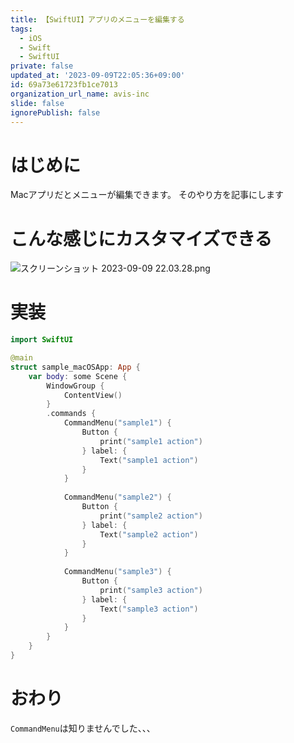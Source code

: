 ```yaml
---
title: 【SwiftUI】アプリのメニューを編集する
tags:
  - iOS
  - Swift
  - SwiftUI
private: false
updated_at: '2023-09-09T22:05:36+09:00'
id: 69a73e61723fb1ce7013
organization_url_name: avis-inc
slide: false
ignorePublish: false
---
```

# はじめに
Macアプリだとメニューが編集できます。
そのやり方を記事にします

# こんな感じにカスタマイズできる
![スクリーンショット 2023-09-09 22.03.28.png](https://qiita-image-store.s3.ap-northeast-1.amazonaws.com/0/1745371/b48b8022-350e-c985-9742-ca52b4f93672.png)

# 実装
```swift
import SwiftUI

@main
struct sample_macOSApp: App {
    var body: some Scene {
        WindowGroup {
            ContentView()
        }
        .commands {
            CommandMenu("sample1") {
                Button {
                    print("sample1 action")
                } label: {
                    Text("sample1 action")
                }
            }
            
            CommandMenu("sample2") {
                Button {
                    print("sample2 action")
                } label: {
                    Text("sample2 action")
                }
            }
            
            CommandMenu("sample3") {
                Button {
                    print("sample3 action")
                } label: {
                    Text("sample3 action")
                }
            }
        }
    }
}
```

# おわり
`CommandMenu`は知りませんでした、、、

